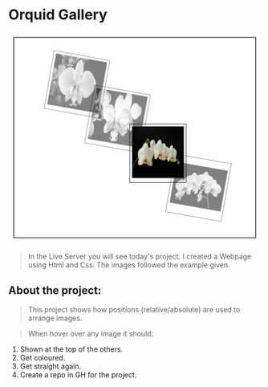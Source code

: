 # Orquid Gallery

![screenshot of the project](./images/gallery-wall.png)

> In the Live Server you will see today's project.
> I created a Webpage using Html and Css.
> The images followed the example given.

## About the project:
> This project shows how positions (relative/absolute) are used to arrange images. 

> When hover over any image it should:
1. Shown at the top of the others.
2. Get coloured.
3. Get straight again.
4. Create a repo in GH for the project.